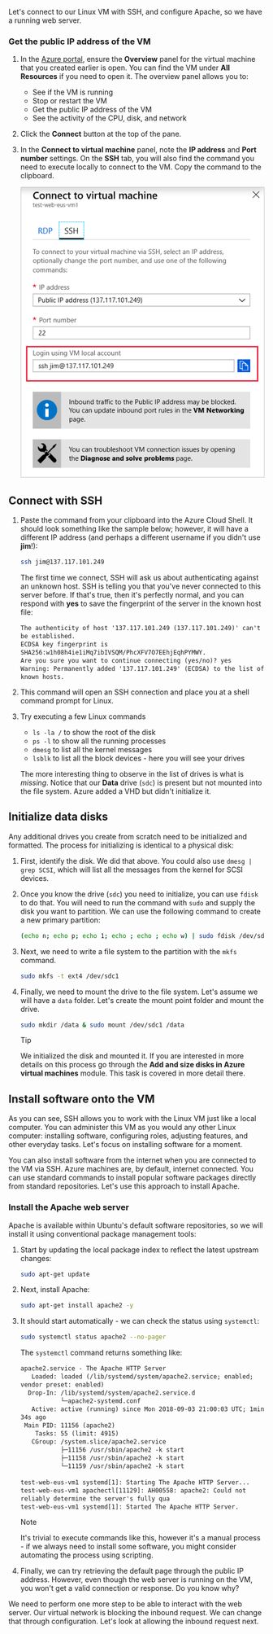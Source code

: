 Let's connect to our Linux VM with SSH, and configure Apache, so we have a running web server.

### Get the public IP address of the VM

1. In the [Azure portal](https://portal.azure.com/learn.docs.microsoft.com?azure-portal=true), ensure the **Overview** panel for the virtual machine that you created earlier is open. You can find the VM under **All Resources** if you need to open it. The overview panel allows you to:

    - See if the VM is running
    - Stop or restart the VM
    - Get the public IP address of the VM
    - See the activity of the CPU, disk, and network

1. Click the **Connect** button at the top of the pane.

1. In the **Connect to virtual machine** panel, note the **IP address** and **Port number** settings. On the **SSH** tab, you will also find the command you need to execute locally to connect to the VM. Copy the command to the clipboard.

    ![Screenshot of the Azure portal showing the Connect to a virtual machine panel configured to connect via SSH to the newly created Linux VM.](../media/5-connect-ssh.png)

## Connect with SSH

1. Paste the command from your clipboard into the Azure Cloud Shell. It should look something like the sample below; however, it will have a different IP address (and perhaps a different username if you didn't use **jim**!):

    ```bash
    ssh jim@137.117.101.249
    ```

    The first time we connect, SSH will ask us about authenticating against an unknown host. SSH is telling you that you've never connected to this server before. If that's true, then it's perfectly normal, and you can respond with **yes** to save the fingerprint of the server in the known host file:

    ```output
    The authenticity of host '137.117.101.249 (137.117.101.249)' can't be established.
    ECDSA key fingerprint is SHA256:w1h08h4ie1iMq7ibIVSQM/PhcXFV7O7EEhjEqhPYMWY.
    Are you sure you want to continue connecting (yes/no)? yes
    Warning: Permanently added '137.117.101.249' (ECDSA) to the list of known hosts.
    ```

1. This command will open an SSH connection and place you at a shell command prompt for Linux.

1. Try executing a few Linux commands
    - `ls -la /` to show the root of the disk
    - `ps -l` to show all the running processes
    - `dmesg` to list all the kernel messages
    - `lsblk` to list all the block devices - here you will see your drives

    The more interesting thing to observe in the list of drives is what is _missing_. Notice that our **Data** drive (`sdc`) is present but not mounted into the file system. Azure added a VHD but didn't initialize it.

## Initialize data disks

Any additional drives you create from scratch need to be initialized and formatted. The process for initializing is identical to a physical disk:

1. First, identify the disk. We did that above. You could also use `dmesg | grep SCSI`, which will list all the messages from the kernel for SCSI devices.

1. Once you know the drive (`sdc`) you need to initialize, you can use `fdisk` to do that. You will need to run the command with `sudo` and supply the disk you want to partition. We can use the following command to create a new primary partition:

    ```bash
    (echo n; echo p; echo 1; echo ; echo ; echo w) | sudo fdisk /dev/sdc
    ```

1. Next, we need to write a file system to the partition with the `mkfs` command.

    ```bash
    sudo mkfs -t ext4 /dev/sdc1
    ```

1. Finally, we need to mount the drive to the file system. Let's assume we will have a `data` folder. Let's create the mount point folder and mount the drive.

    ```bash
    sudo mkdir /data & sudo mount /dev/sdc1 /data
    ```

    > [!TIP]
    > We initialized the disk and mounted it. If you are interested in more details on this process go through the **Add and size disks in Azure virtual machines** module. This task is covered in more detail there.

## Install software onto the VM

As you can see, SSH allows you to work with the Linux VM just like a local computer. You can administer this VM as you would any other Linux computer: installing software, configuring roles, adjusting features, and other everyday tasks. Let's focus on installing software for a moment.

You can also install software from the internet when you are connected to the VM via SSH. Azure machines are, by default, internet connected. You can use standard commands to install popular software packages directly from standard repositories. Let's use this approach to install Apache.

### Install the Apache web server

Apache is available within Ubuntu's default software repositories, so we will install it using conventional package management tools:

1. Start by updating the local package index to reflect the latest upstream changes:

    ```bash
    sudo apt-get update
    ```

1. Next, install Apache:

    ```bash
    sudo apt-get install apache2 -y
    ```

1. It should start automatically - we can check the status using `systemctl`:

    ```bash
    sudo systemctl status apache2 --no-pager
    ```

    The `systemctl` command returns something like:

    ```output
    apache2.service - The Apache HTTP Server
       Loaded: loaded (/lib/systemd/system/apache2.service; enabled; vendor preset: enabled)
      Drop-In: /lib/systemd/system/apache2.service.d
               └─apache2-systemd.conf
       Active: active (running) since Mon 2018-09-03 21:00:03 UTC; 1min 34s ago
     Main PID: 11156 (apache2)
        Tasks: 55 (limit: 4915)
       CGroup: /system.slice/apache2.service
               ├─11156 /usr/sbin/apache2 -k start
               ├─11158 /usr/sbin/apache2 -k start
               └─11159 /usr/sbin/apache2 -k start

    test-web-eus-vm1 systemd[1]: Starting The Apache HTTP Server...
    test-web-eus-vm1 apachectl[11129]: AH00558: apache2: Could not reliably determine the server's fully qua
    test-web-eus-vm1 systemd[1]: Started The Apache HTTP Server.
    ```
    > [!NOTE]
    > It's trivial to execute commands like this, however it's a manual process - if we always need to install some software, you might consider automating the process using scripting.

1. Finally, we can try retrieving the default page through the public IP address. However, even though the web server is running on the VM, you won't get a valid connection or response. Do you know why?

We need to perform one more step to be able to interact with the web server. Our virtual network is blocking the inbound request. We can change that through configuration. Let's look at allowing the inbound request next.